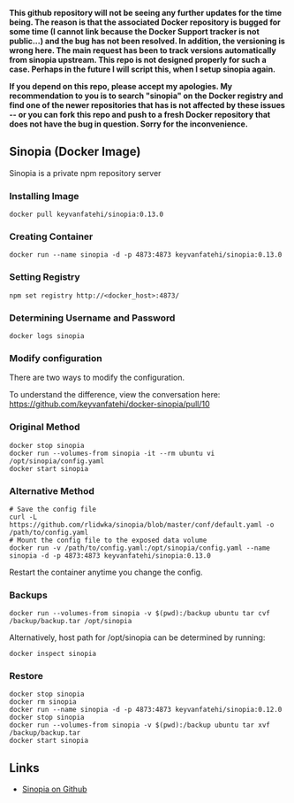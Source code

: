 **This github repository will not be seeing any further updates for the time being. The reason is that the associated Docker repository is bugged for some time (I cannot link because the Docker Support tracker is not public...) and the bug has not been resolved. In addition, the versioning is wrong here. The main request has been to track versions automatically from sinopia upstream. This repo is not designed properly for such a case. Perhaps in the future I will script this, when I setup sinopia again.**

**If you depend on this repo, please accept my apologies. My recommendation to you is to search "sinopia" on the Docker registry and find one of the newer repositories that has is not affected by these issues -- or you can fork this repo and push to a fresh Docker repository that does not have the bug in question. Sorry for the inconvenience.**

## Sinopia (Docker Image)

Sinopia is a private npm repository server

### Installing Image

`docker pull keyvanfatehi/sinopia:0.13.0`

### Creating Container

`docker run --name sinopia -d -p 4873:4873 keyvanfatehi/sinopia:0.13.0`

### Setting Registry

`npm set registry http://<docker_host>:4873/`

### Determining Username and Password

`docker logs sinopia`

### Modify configuration

There are two ways to modify the configuration.

To understand the difference, view the conversation here: https://github.com/keyvanfatehi/docker-sinopia/pull/10

### Original Method

```
docker stop sinopia
docker run --volumes-from sinopia -it --rm ubuntu vi /opt/sinopia/config.yaml
docker start sinopia
```

### Alternative Method

```
# Save the config file
curl -L https://github.com/rlidwka/sinopia/blob/master/conf/default.yaml -o /path/to/config.yaml
# Mount the config file to the exposed data volume
docker run -v /path/to/config.yaml:/opt/sinopia/config.yaml --name sinopia -d -p 4873:4873 keyvanfatehi/sinopia:0.13.0
```

Restart the container anytime you change the config.

### Backups

`docker run --volumes-from sinopia -v $(pwd):/backup ubuntu tar cvf /backup/backup.tar /opt/sinopia`

Alternatively, host path for /opt/sinopia can be determined by running:

`docker inspect sinopia`

### Restore

```
docker stop sinopia
docker rm sinopia
docker run --name sinopia -d -p 4873:4873 keyvanfatehi/sinopia:0.12.0
docker stop sinopia
docker run --volumes-from sinopia -v $(pwd):/backup ubuntu tar xvf /backup/backup.tar
docker start sinopia
```

## Links

* [Sinopia on Github](https://github.com/rlidwka/sinopia)
